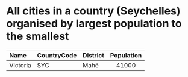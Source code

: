 # All cities in a country (Seychelles) organised by largest population to the smallest

| Name | CountryCode | District | Population |
| :--- | :--- | :--- | :---: |
|Victoria|SYC|Mahé|41000|
